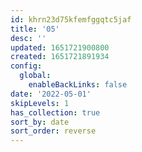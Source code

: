 ```yaml
---
id: khrn23d75kfemfggqtc5jaf
title: '05'
desc: ''
updated: 1651721900800
created: 1651721891934
config:
  global:
    enableBackLinks: false
date: '2022-05-01'
skipLevels: 1
has_collection: true
sort_by: date
sort_order: reverse
---
```


